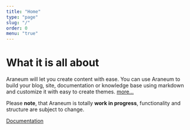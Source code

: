 ```yaml
---
title: "Home"
type: "page"
slug: "/"
order: 0
menu: "true"
---
```


# What it is all about

Araneum will let you create content with ease.
You can use Araneum to build your blog, site, documentation or knowledge base using markdown and customize it with easy to create themes. [more...](about)

Please **note**, that Araneum is totally **work in progress**, functionality and structure are subject to change.

[Documentation](documentation)
